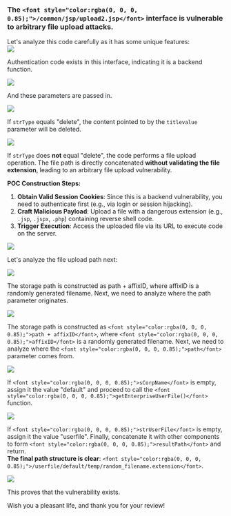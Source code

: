 ### <font style="color:rgba(0, 0, 0, 0.85);">The </font>`<font style="color:rgba(0, 0, 0, 0.85);">/common/jsp/upload2.jsp</font>`<font style="color:rgba(0, 0, 0, 0.85);"> interface is vulnerable to arbitrary file upload attacks.</font>
<font style="color:rgba(0, 0, 0, 0.85);">Let's analyze this code carefully as it has some unique features:</font>  
![](https://cdn.nlark.com/yuque/0/2025/png/50620181/1751882304870-74c42ffd-ca2f-48ab-b14c-92cca2f3ca62.png)

<font style="color:rgba(0, 0, 0, 0.85);">Authentication code exists in this interface, indicating it is a backend function.</font>

![](https://cdn.nlark.com/yuque/0/2025/png/50620181/1751889180885-91bfdb25-97d3-41df-b1be-d712791c70e3.png)

<font style="color:rgb(28, 31, 35);">And these parameters are passed in.</font>

![](https://cdn.nlark.com/yuque/0/2025/png/50620181/1751889290572-0cfd82e4-825b-457d-87ef-e2d708ce317b.png)

<font style="color:rgb(28, 31, 35);">If `strType` equals "delete", the content pointed to by the `titlevalue` parameter will be deleted.</font>

![](https://cdn.nlark.com/yuque/0/2025/png/50620181/1751889493653-91751a40-8831-4418-bf1d-453eb30a44bf.png)

If `strType` does **not** equal "delete", the code performs a file upload operation. The file path is directly concatenated **without validating the file extension**, leading to an arbitrary file upload vulnerability.

**POC Construction Steps:**

1. **Obtain Valid Session Cookies**: Since this is a backend vulnerability, you need to authenticate first (e.g., via login or session hijacking).
2. **Craft Malicious Payload**: Upload a file with a dangerous extension (e.g., `.jsp`, `.jspx`, `.php`) containing reverse shell code.
3. **Trigger Execution**: Access the uploaded file via its URL to execute code on the server.

![](https://cdn.nlark.com/yuque/0/2025/png/50620181/1751890839524-2c5ae0d3-cc00-45b7-bdc9-8c31cd57f680.png)

<font style="color:rgba(0, 0, 0, 0.85);">Let's analyze the file upload path next:</font>

![](https://cdn.nlark.com/yuque/0/2025/png/50620181/1751936332613-0f819312-420c-41f5-b9ec-d8a194a2850b.png)

The storage path is constructed as path + affixID, where affixID is a randomly generated filename. Next, we need to analyze where the path parameter originates.

![](https://cdn.nlark.com/yuque/0/2025/png/50620181/1751892155886-be88986c-8e60-4081-86c5-77e546ce93b6.png)

<font style="color:rgba(0, 0, 0, 0.85);">The storage path is constructed as </font>`<font style="color:rgba(0, 0, 0, 0.85);">path + affixID</font>`<font style="color:rgba(0, 0, 0, 0.85);">, where </font>`<font style="color:rgba(0, 0, 0, 0.85);">affixID</font>`<font style="color:rgba(0, 0, 0, 0.85);"> is a randomly generated filename. Next, we need to analyze where the </font>`<font style="color:rgba(0, 0, 0, 0.85);">path</font>`<font style="color:rgba(0, 0, 0, 0.85);"> parameter comes from.</font>

![](https://cdn.nlark.com/yuque/0/2025/png/50620181/1751892520392-4af3c461-2d2b-4f90-8eab-459b75e7910e.png)

<font style="color:rgba(0, 0, 0, 0.85);">If </font>`<font style="color:rgba(0, 0, 0, 0.85);">sCorpName</font>`<font style="color:rgba(0, 0, 0, 0.85);"> is empty, assign it the value "default" and proceed to call the </font>`<font style="color:rgba(0, 0, 0, 0.85);">getEnterpriseUserFile()</font>`<font style="color:rgba(0, 0, 0, 0.85);"> function.</font>

![](https://cdn.nlark.com/yuque/0/2025/png/50620181/1751892556599-8febf3d0-0071-4861-86f8-d4f054d35869.png)

<font style="color:rgba(0, 0, 0, 0.85);">If </font>`<font style="color:rgba(0, 0, 0, 0.85);">strUserFile</font>`<font style="color:rgba(0, 0, 0, 0.85);"> is empty, assign it the value "userfile". Finally, concatenate it with other components to form </font>`<font style="color:rgba(0, 0, 0, 0.85);">resultPath</font>`<font style="color:rgba(0, 0, 0, 0.85);"> and return.</font>  
**The final path structure is clear**<font style="color:rgba(0, 0, 0, 0.85);">: </font>`<font style="color:rgba(0, 0, 0, 0.85);">/userfile/default/temp/random_filename.extension</font>`<font style="color:rgba(0, 0, 0, 0.85);">.</font>

![](https://cdn.nlark.com/yuque/0/2025/png/50620181/1751892028124-972042de-fd94-4922-b35d-a168e936374c.png)



This proves that the vulnerability exists.

Wish you a pleasant life, and thank you for your review!

